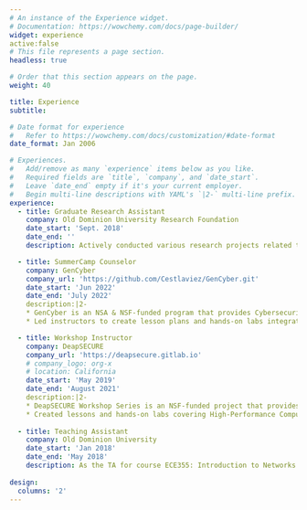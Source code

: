 ```yaml
---
# An instance of the Experience widget.
# Documentation: https://wowchemy.com/docs/page-builder/
widget: experience
active:false
# This file represents a page section.
headless: true

# Order that this section appears on the page.
weight: 40

title: Experience
subtitle:

# Date format for experience
#   Refer to https://wowchemy.com/docs/customization/#date-format
date_format: Jan 2006

# Experiences.
#   Add/remove as many `experience` items below as you like.
#   Required fields are `title`, `company`, and `date_start`.
#   Leave `date_end` empty if it's your current employer.
#   Begin multi-line descriptions with YAML's `|2-` multi-line prefix.
experience:
  - title: Graduate Research Assistant
    company: Old Dominion University Research Foundation
    date_start: 'Sept. 2018'
    date_end: ''
    description: Actively conducted various research projects related to security, deep learning in Computer Vision(CV), and Vision-Language Multi-Modal funded by National Science Foundation(NSF).

  - title: SummerCamp Counselor
    company: GenCyber
    company_url: 'https://github.com/Cestlaviez/GenCyber.git'
    date_start: 'Jun 2022'
    date_end: 'July 2022'
    description:|2-
    * GenCyber is an NSA & NSF-funded program that provides Cybersecurity and AI training for K-12 students and teachers. In summer 2022, more than 40 high school students and 20 high school teachers completed the training.
    * Led instructors to create lesson plans and hands-on labs integrating cybersecurity and deep learning for beginners. More specifically, build an attendance system with the face recognition model and launch attacks on the model that demonstrates the security issues in the popular AI models.

  - title: Workshop Instructor
    company: DeapSECURE
    company_url: 'https://deapsecure.gitlab.io'
    # company_logo: org-x
    # location: California
    date_start: 'May 2019'
    date_end: 'August 2021'
    description:|2-
    * DeapSECURE Workshop Series is an NSF-funded project that provides HPC and Cybersecurity training for graduate students and researchers at Old Dominion University, more than 100 students and researchers completed the training. 
    * Created lessons and hands-on labs covering High-Performance Computing(HPC) system usage and analyzing the spam emails on the IP address with PySpark; using Pandas to process mobile phone system data and further building a Machine learning model(Logistic Regression, Decision Tree) and Deep Learning model(CNNs) to identify mobile applications by analyzing resource usage statistics. 
   
  - title: Teaching Assistant
    company: Old Dominion University 
    date_start: 'Jan 2018'
    date_end: 'May 2018'
    description: As the TA for course ECE355: Introduction to Networks and Data Communications
    
design:
  columns: '2'
---
```

